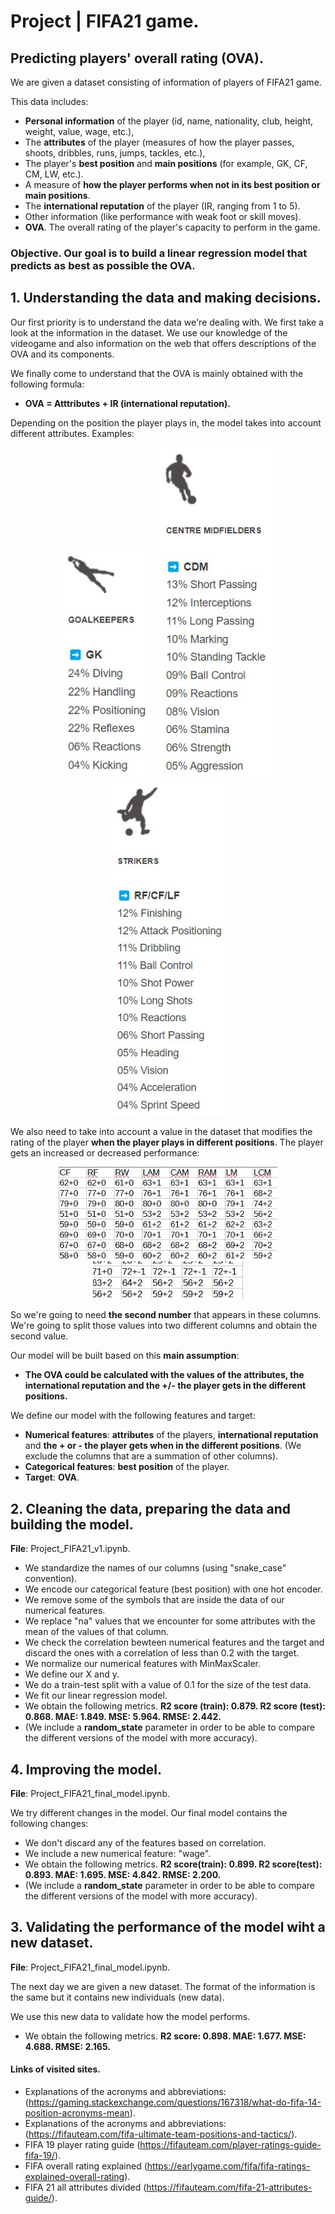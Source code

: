 # Project | FIFA21 game.
## Predicting players' overall rating (OVA).

We are given a dataset consisting of information of players of FIFA21 game.

This data includes:
- **Personal information** of the player (id, name, nationality, club, height, weight, value, wage, etc.),
- The **attributes** of the player (measures of how the player passes, shoots, dribbles, runs, jumps, tackles, etc.),
- The player's **best position** and **main positions** (for example, GK, CF, CM, LW, etc.).
- A measure of **how the player performs when not in its best position or main positions**.
- The **international reputation** of the player (IR, ranging from 1 to 5).
- Other information (like performance with weak foot or skill moves).
- **OVA**. The overall rating of the player's capacity to perform in the game.

### **Objective**. Our goal is to build a **linear regression model** that predicts as best as possible the **OVA**.


## 1. Understanding the data and making decisions.
Our first priority is to understand the data we're dealing with. We first take a look at the information in the dataset.
We use our knowledge of the videogame and also information on the web that offers descriptions of the OVA and its components.

We finally come to understand that the OVA is mainly obtained with the following formula:

- **OVA = Atttributes + IR (international reputation).**

Depending on the position the player plays in, the model takes into account different attributes. Examples:

<div align="center">
  <img src="https://github.com/92CMDiego/Project_FIFA21/blob/main/Images/GK.jpg?raw=true" alt="" width="150">
  <img src="https://github.com/92CMDiego/Project_FIFA21/blob/main/Images/CDM.jpg?raw=true" alt="" width="200">
  <img src="https://github.com/92CMDiego/Project_FIFA21/blob/main/Images/STRIKER.jpg?raw=true" alt="" width="180">
</div>

We also need to take into account a value in the dataset that modifies the rating of the player **when the player plays in different positions**.
The player gets an increased or decreased performance:

<div align="center">
  <img src="https://github.com/92CMDiego/Project_FIFA21/blob/main/Images/Improved%20performance.jpg?raw=true" alt="" width="350">
  <img src="https://github.com/92CMDiego/Project_FIFA21/blob/main/Images/Decreased%20performance.jpg?raw=true" alt="" width="240">
</div>

So we're going to need **the second number** that appears in these columns. We're going to split those values into two different columns and obtain the second value.

Our model will be built based on this **main assumption**:
    
- **The OVA could be calculated with the values of the attributes, the international reputation and the +/- the player gets in the different positions.**

We define our model with the following features and target:
- **Numerical features**: **attributes** of the players, **international reputation** and **the + or - the player gets when in the different positions**.
(We exclude the columns that are a summation of other columns).
- **Categorical features**: **best position** of the player.
- **Target**: **OVA**.


## 2. Cleaning the data, preparing the data and building the model.
**File**: Project_FIFA21_v1.ipynb.
- We standardize the names of our columns (using "snake_case" convention).
- We encode our categorical feature (best position) with one hot encoder.
- We remove some of the symbols that are inside the data of our numerical features.
- We replace "na" values that we encounter for some attributes with the mean of the values of that column.
- We check the correlation bewteen numerical features and the target and discard the ones with a correlation of less than 0.2 with the target.
- We normalize our numerical features with MinMaxScaler.
- We define our X and y.
- We do a train-test split with a value of 0.1 for the size of the test data.
- We fit our linear regression model.
- We obtain the following metrics. **R2 score (train): 0.879. R2 score (test): 0.868. MAE: 1.849. MSE: 5.964. RMSE: 2.442.**
- (We include a **random_state** parameter in order to be able to compare the different versions of the model with more accuracy).

## 4. Improving the model.
**File**: Project_FIFA21_final_model.ipynb.

We try different changes in the model. Our final model contains the following changes:
- We don't discard any of the features based on correlation.
- We include a new numerical feature: "wage".
- We obtain the following metrics. **R2 score(train): 0.899. R2 score(test): 0.893. MAE: 1.695. MSE: 4.842. RMSE: 2.200.**
- (We include a **random_state** parameter in order to be able to compare the different versions of the model with more accuracy).

## 3. Validating the performance of the model wiht a new dataset.
**File**: Project_FIFA21_final_model.ipynb.

The next day we are given a new dataset. The format of the information is the same but it contains new individuals (new data).

We use this new data to validate how the model performs.
- We obtain the following metrics. **R2 score: 0.898. MAE: 1.677. MSE: 4.688. RMSE: 2.165.**

#### Links of visited sites.
- Explanations of the acronyms and abbreviations: (https://gaming.stackexchange.com/questions/167318/what-do-fifa-14-position-acronyms-mean).
- Explanations of the acronyms and abbreviations: (https://fifauteam.com/fifa-ultimate-team-positions-and-tactics/).
- FIFA 19 player rating guide (https://fifauteam.com/player-ratings-guide-fifa-19/).
- FIFA overall rating explained (https://earlygame.com/fifa/fifa-ratings-explained-overall-rating).
- FIFA 21 all attributes divided (https://fifauteam.com/fifa-21-attributes-guide/).
